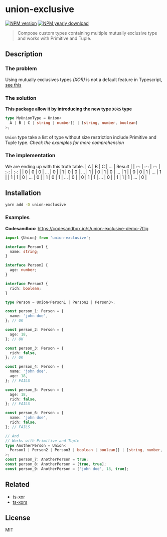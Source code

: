 # union-exclusive

[![NPM version](https://img.shields.io/npm/v/union-exclusive.svg)](https://www.npmjs.com/package/union-exclusive)
[![NPM yearly download](https://img.shields.io/npm/dy/union-exclusive.svg)](https://www.npmjs.com/package/union-exclusive)

> Compose custom types containing multiple mutually exclusive type and works with Primitive and Tuple.

## Description

### The problem

Using mutually exclusives types _(XOR)_ is not a default feature in Typescript, [see this](https://github.com/Microsoft/TypeScript/issues/14094)

### The solution

**This package allow it by introducing the new type `XORS` type**

```ts
type MyUnionType = Union<
  A | B | C | string | number[] | [string, number, boolean]
>;
```

`Union` type take a list of type without size restriction include Primitive and Tuple type.
_Check the examples for more comprehension_

### The implementation

We are ending up with this truth table.
| A | B | C | ... | Result |
| :-: | :-: | :-: | :-: | :-: |
| 0 | 0 | 0 | ... | 0 |
| 1 | 0 | 0 | ... | 1 |
| 0 | 1 | 0 | ... | 1 |
| 0 | 0 | 1 | ... | 1 |
| 1 | 1 | 0 | ... | 0 |
| 1 | 0 | 1 | ... | 0 |
| 0 | 1 | 1 | ... | 0 |
| 1 | 1 | 1 | ... | 0 |

## Installation

```bash
yarn add -D union-exclusive
```

### Examples

**Codesandbox:** https://codesandbox.io/s/union-exclusive-demo-7flig

```ts
import {Union} from 'union-exclusive';

interface Person1 {
  name: string;
}

interface Person2 {
  age: number;
}

interface Person3 {
  rich: boolean;
}

type Person = Union<Person1 | Person2 | Person3>;

const person_1: Person = {
  name: 'john doe',
}; // OK

const person_2: Person = {
  age: 18,
}; // OK

const person_3: Person = {
  rich: false,
}; // OK

const person_4: Person = {
  name: 'john doe',
  age: 18,
}; // FAILS

const person_5: Person = {
  age: 18,
  rich: false,
}; // FAILS

const person_6: Person = {
  name: 'john doe',
  rich: false,
}; // FAILS

// And
// Works with Primitive and Tuple
type AnotherPerson = Union<
  Person1 | Person2 | Person3 | boolean | boolean[] | [string, number, boolean]
>;
const person_7: AnotherPerson = true;
const person_8: AnotherPerson = [true, true];
const person_9: AnotherPerson = ['john doe', 18, true];
```

## Related

- [ts-xor](https://www.npmjs.com/package/ts-xor)
- [ts-xors](https://www.npmjs.com/package/ts-xors)

## License

MIT
